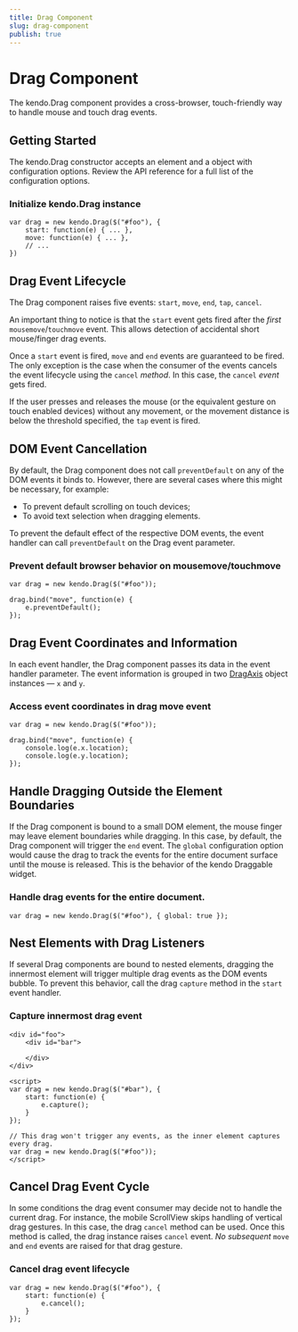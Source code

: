 ```yaml
---
title: Drag Component
slug: drag-component
publish: true
---
```


# Drag Component

The kendo.Drag component provides a cross-browser, touch-friendly way to handle mouse and touch drag events.

## Getting Started

The kendo.Drag constructor accepts an element and a object with configuration options. Review the API reference for a full list of the configuration options.

### Initialize kendo.Drag instance

    var drag = new kendo.Drag($("#foo"), {
        start: function(e) { ... },
        move: function(e) { ... },
        // ...
    })


## Drag Event Lifecycle

The Drag component raises five events: `start`, `move`, `end`, `tap`, `cancel`.

An important thing to notice is that the `start` event gets fired after the _first_ `mousemove`/`touchmove` event.
This allows detection of accidental short mouse/finger drag events.

Once a `start` event is fired, `move` and `end` events are guaranteed to be fired.
The only exception is the case when the consumer of the events cancels the event lifecycle using the `cancel` _method_. In this case, the `cancel` _event_ gets fired.

If the user presses and releases the mouse (or the equivalent gesture on touch enabled devices) without any movement,
or the movement distance is below the threshold specified, the `tap` event is fired.

## DOM Event Cancellation

By default, the Drag component does not call `preventDefault` on any of the DOM events it binds to. However, there are several cases where this might be necessary, for example:

*   To prevent default scrolling on touch devices;
*   To avoid text selection when dragging elements.

To prevent the default effect of the respective DOM events, the event handler can call `preventDefault` on the Drag event parameter.


### Prevent default browser behavior on mousemove/touchmove

    var drag = new kendo.Drag($("#foo"));

    drag.bind("move", function(e) {
        e.preventDefault();
    });


## Drag Event Coordinates and Information

In each event handler, the Drag component passes its data in the event handler parameter. The event information is grouped in two [DragAxis](/api/framework/dragaxis) object instances — `x` and `y`.

### Access event coordinates in drag move event

    var drag = new kendo.Drag($("#foo"));

    drag.bind("move", function(e) {
        console.log(e.x.location);
        console.log(e.y.location);
    });


## Handle Dragging Outside the Element Boundaries

If the Drag component is bound to a small DOM element, the mouse finger may leave element boundaries while dragging.
In this case, by default, the Drag component will trigger the `end` event.
The `global` configuration option would cause the drag to track the events for the entire document surface until the mouse is released.
This is the behavior of the kendo Draggable widget.


### Handle drag events for the entire document.

    var drag = new kendo.Drag($("#foo"), { global: true });


## Nest Elements with Drag Listeners

If several Drag components are bound to nested elements, dragging the innermost element will trigger multiple drag events as the DOM events bubble.
To prevent this behavior, call the drag `capture` method in the `start` event handler.


### Capture innermost drag event

    <div id="foo">
        <div id="bar">

        </div>
    </div>

    <script>
    var drag = new kendo.Drag($("#bar"), {
        start: function(e) {
            e.capture();
        }
    });

    // This drag won't trigger any events, as the inner element captures every drag.
    var drag = new kendo.Drag($("#foo"));
    </script>
## Cancel Drag Event Cycle

In some conditions the drag event consumer may decide not to handle the current drag.
For instance, the mobile ScrollView skips handling of vertical drag gestures.
In this case, the drag `cancel` method can be used. Once this method is called, the drag instance raises `cancel` event.
_No subsequent_ `move` and `end` events are raised for that drag gesture.


### Cancel drag event lifecycle

    var drag = new kendo.Drag($("#foo"), {
        start: function(e) {
            e.cancel();
        }
    });

